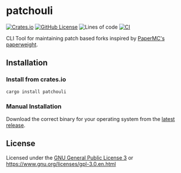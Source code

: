 # patchouli

[![Crates.io](https://img.shields.io/crates/v/patchouli?style=flat-square)](https://crates.io/crates/patchouli)
[![GitHub License](https://img.shields.io/github/license/NyCodeGHG/patchouli?style=flat-square)](LICENSE)
![Lines of code](https://img.shields.io/tokei/lines/github/NyCodeGHG/patchouli?style=flat-square)
[![CI](https://github.com/NyCodeGHG/patchouli/actions/workflows/ci.yaml/badge.svg)](https://github.com/NyCodeGHG/patchouli/actions/workflows/ci.yaml)

CLI Tool for maintaining patch based forks inspired by [PaperMC's paperweight](https://github.com/PaperMC/paperweight).

## Installation

### Install from crates.io

```
cargo install patchouli
```

### Manual Installation

Download the correct binary for your operating system from the [latest release](https://github.com/NyCodeGHG/patchouli/releases/latest).

## License

Licensed under the [GNU General Public License 3](LICENSE) or https://www.gnu.org/licenses/gpl-3.0.en.html
